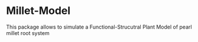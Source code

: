 # Millet-Model
This package allows to simulate a Functional-Strucutral Plant Model of pearl millet root system
